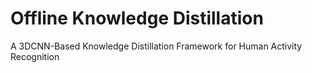 # Offline Knowledge Distillation 
A 3DCNN-Based Knowledge Distillation Framework for Human Activity Recognition
